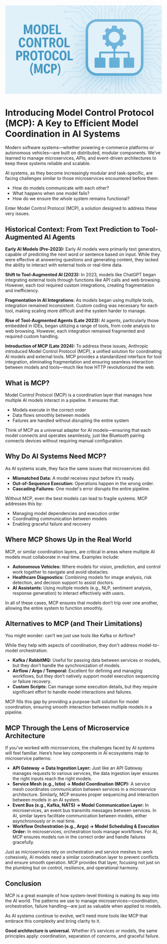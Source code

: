 ![Banner](/assets/2025/mcpintro.png)
# Introducing Model Control Protocol (MCP): A Key to Efficient Model Coordination in AI Systems

Modern software systems—whether powering e-commerce platforms or autonomous vehicles—are built on distributed, modular components. We’ve learned to manage microservices, APIs, and event-driven architectures to keep these systems reliable and scalable.

AI systems, as they become increasingly modular and task-specific, are facing challenges similar to those microservices encountered before them:

- How do models communicate with each other?
- What happens when one model fails?
- How do we ensure the whole system remains functional?

Enter Model Control Protocol (MCP), a solution designed to address these very issues.

## Historical Context: From Text Prediction to Tool-Augmented AI Agents

**Early AI Models (Pre-2023):** Early AI models were primarily text generators, capable of predicting the next word or sentence based on input. While they were effective at answering questions and generating content, they lacked the ability to interact with external tools or real-time data.

**Shift to Tool-Augmented AI (2023):** In 2023, models like ChatGPT began integrating external tools through functions like API calls and web browsing. However, each tool required custom integrations, creating fragmentation and inefficiency.

**Fragmentation in AI Integrations:** As models began using multiple tools, integration remained inconsistent. Custom coding was necessary for each tool, making scaling more difficult and the system harder to manage.

**Rise of Tool-Augmented Agents (Late 2023):** AI agents, particularly those embedded in IDEs, began utilizing a range of tools, from code analysis to web browsing. However, each integration remained fragmented and required custom handling.

**Introduction of MCP (Late 2024):** To address these issues, Anthropic introduced Model Control Protocol (MCP), a unified solution for coordinating AI models and external tools. MCP provides a standardized interface for tool integration, eliminating fragmentation and ensuring seamless interaction between models and tools—much like how HTTP revolutionized the web.

## What is MCP?

Model Control Protocol (MCP) is a coordination layer that manages how multiple AI models interact in a pipeline. It ensures that:

- Models execute in the correct order
- Data flows smoothly between models
- Failures are handled without disrupting the entire system

Think of MCP as a universal adapter for AI models—ensuring that each model connects and operates seamlessly, just like Bluetooth pairing connects devices without requiring manual configuration.

## Why Do AI Systems Need MCP?

As AI systems scale, they face the same issues that microservices did:

- **Mismatched Data:** A model receives input before it’s ready.
- **Out-of-Sequence Execution:** Operations happen in the wrong order.
- **Cascading Failures:** One model's error disrupts the entire pipeline.

Without MCP, even the best models can lead to fragile systems. MCP addresses this by:

- Managing model dependencies and execution order
- Coordinating communication between models
- Enabling graceful failure and recovery

## Where MCP Shows Up in the Real World

MCP, or similar coordination layers, are critical in areas where multiple AI models must collaborate in real time. Examples include:

- **Autonomous Vehicles:** Where models for vision, prediction, and control work together to navigate and avoid obstacles.
- **Healthcare Diagnostics:** Combining models for image analysis, risk detection, and decision support to assist doctors.
- **AI Assistants:** Using multiple models (e.g., NLP, sentiment analysis, response generation) to interact effectively with users.

In all of these cases, MCP ensures that models don’t trip over one another, allowing the entire system to function smoothly.

## Alternatives to MCP (and Their Limitations)

You might wonder: can’t we just use tools like Kafka or Airflow?

While they help with aspects of coordination, they don't address model-to-model orchestration:

- **Kafka / RabbitMQ:** Useful for passing data between services or models, but they don’t handle the synchronization of models.
- **Airflow / Argo / Temporal:** Excellent for defining and managing workflows, but they don’t natively support model execution sequencing or failure recovery.
- **Custom Scripts:** Can manage some execution details, but they require significant effort to handle model interactions and failures.

MCP fills this gap by providing a purpose-built solution for model coordination, ensuring smooth interaction between multiple models in a pipeline.

## MCP Through the Lens of Microservice Architecture

If you’ve worked with microservices, the challenges faced by AI systems will feel familiar. Here’s how key components in AI ecosystems map to microservice patterns:

- **API Gateway → Data Ingestion Layer:** Just like an API Gateway manages requests to various services, the data ingestion layer ensures the right inputs reach the right models.
- **Service Mesh (e.g., Istio) → Model Coordination (MCP):** A service mesh coordinates communication between services in a microservice architecture. Similarly, MCP ensures proper sequencing and interaction between models in an AI system.
- **Event Bus (e.g., Kafka, NATS) → Model Communication Layer:** In microservices, an event bus transmits messages between services. In AI, similar layers facilitate communication between models, either asynchronously or in real time.
- **Workflow Orchestration (e.g., Argo) → Model Scheduling & Execution Order:** In microservices, orchestration tools manage workflows. For AI, MCP ensures models run in the correct order and handle failures gracefully.

Just as microservices rely on orchestration and service meshes to work cohesively, AI models need a similar coordination layer to prevent conflicts and ensure smooth operation. MCP provides that layer, focusing not just on the plumbing but on control, resilience, and operational harmony.

## Conclusion

MCP is a great example of how system-level thinking is making its way into the AI world. The patterns we use to manage microservices—coordination, orchestration, failure handling—are just as valuable when applied to models.

As AI systems continue to evolve, we’ll need more tools like MCP that embrace this complexity and bring clarity to it.

**Good architecture is universal.** Whether it’s services or models, the same principles apply: coordination, separation of concerns, and graceful failure.
